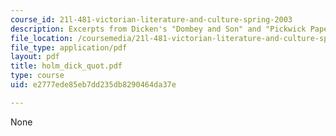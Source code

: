 ```yaml
---
course_id: 21l-481-victorian-literature-and-culture-spring-2003
description: Excerpts from Dicken's "Dombey and Son" and "Pickwick Papers."
file_location: /coursemedia/21l-481-victorian-literature-and-culture-spring-2003/e2777ede85eb7dd235db8290464da37e_holm_dick_quot.pdf
file_type: application/pdf
layout: pdf
title: holm_dick_quot.pdf
type: course
uid: e2777ede85eb7dd235db8290464da37e

---
```

None